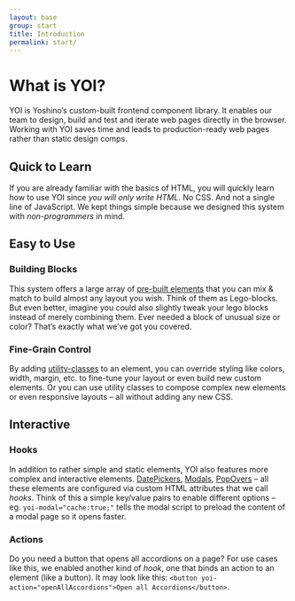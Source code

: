 ```yaml
---
layout: base
group: start
title: Introduction
permalink: start/
---
```


# What is YOI?

<p class="intro">YOI is Yoshino’s custom-built frontend component library. It enables our team to design, build and test and iterate web pages directly in the browser. Working with YOI saves time and leads to production-ready web pages rather than static design comps.</p>

## Quick to Learn

If you are already familiar with the basics of HTML, you will quickly learn how to use YOI since _you will only write HTML_. No CSS. And not a single line of JavaScript. We kept things simple because we designed this system with _non-programmers_ in mind.

## Easy to Use

### Building Blocks

This system offers a large array of [pre-built elements](elements/) that you can mix & match to build almost any layout you wish. Think of them as Lego-blocks. But even better, imagine you could also slightly tweak your lego blocks instead of merely combining them. Ever needed a block of unusual size or color? That’s exactly what we’ve got you covered. 

### Fine-Grain Control

By adding [utility-classes](utilities/) to an element, you can override styling like colors, width, margin, etc. to fine-tune your layout or even build new custom elements. Or you can use utility classes to compose complex new elements or even responsive layouts – all without adding any new CSS.

## Interactive

### Hooks

In addition to rather simple and static elements, YOI also features more complex and interactive elements. [DatePickers](elements/datePicker.html), [Modals](elements/modal.html), [PopOvers](elements/popOver.html) – all these elements are configured via custom HTML attributes that we call _hooks_. Think of this a simple key/value pairs to enable different options – eg. `yoi-modal="cache:true;"` tells the modal script to preload the content of a modal page so it opens faster.

### Actions

Do you need a button that opens all accordions on a page? For use cases like this, we enabled another kind of _hook_, one that binds an action to an element (like a button). It may look like this: `<button yoi-action="openAllAccordions">Open all Accordions</button>`.